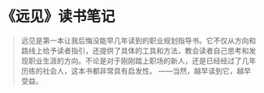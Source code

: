 # 《远见》读书笔记
> 远见是第一本让我后悔没能早几年读到的职业规划指导书。它不仅从方向和路线上给予读者指引，还提供了具体的工具和方法，教会读者自己思考和发现职业生涯的方向。不论是对于刚刚踏上职场的新人，还是已经经过了几年历练的社会人，这本书都非常具有启发性。
> ——当然，越早读到它，越早受益。

## 